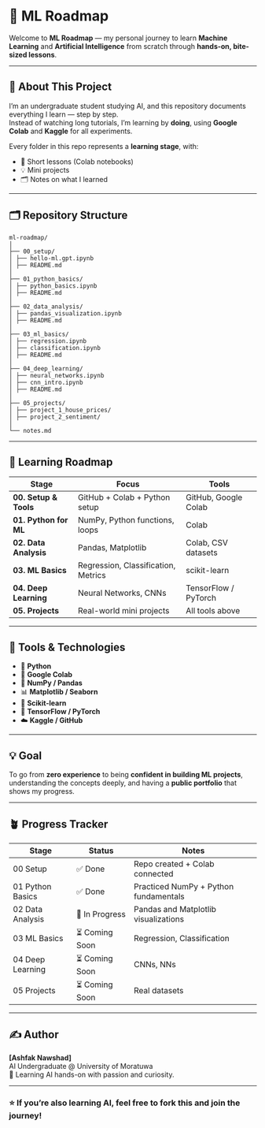 # 🧠 ML Roadmap

Welcome to **ML Roadmap** — my personal journey to learn **Machine Learning** and **Artificial Intelligence** from scratch through **hands-on, bite-sized lessons**.

---

## 🚀 About This Project

I’m an undergraduate student studying AI, and this repository documents everything I learn — step by step.  
Instead of watching long tutorials, I’m learning by **doing**, using **Google Colab** and **Kaggle** for all experiments.

Every folder in this repo represents a **learning stage**, with:
- 📘 Short lessons (Colab notebooks)
- 💡 Mini projects
- 🗂️ Notes on what I learned

---

## 🗂️ Repository Structure
```
ml-roadmap/
│
├── 00_setup/
│ ├── hello-ml.gpt.ipynb
│ ├── README.md
│
├── 01_python_basics/
│ ├── python_basics.ipynb
│ ├── README.md
│
├── 02_data_analysis/
│ ├── pandas_visualization.ipynb
│ ├── README.md
│
├── 03_ml_basics/
│ ├── regression.ipynb
│ ├── classification.ipynb
│ ├── README.md
│
├── 04_deep_learning/
│ ├── neural_networks.ipynb
│ ├── cnn_intro.ipynb
│ ├── README.md
│
├── 05_projects/
│ ├── project_1_house_prices/
│ ├── project_2_sentiment/
│
└── notes.md

```


---

## 🧩 Learning Roadmap

| Stage | Focus | Tools |
|-------|--------|-------|
| **00. Setup & Tools** | GitHub + Colab + Python setup | GitHub, Google Colab |
| **01. Python for ML** | NumPy, Python functions, loops | Colab |
| **02. Data Analysis** | Pandas, Matplotlib | Colab, CSV datasets |
| **03. ML Basics** | Regression, Classification, Metrics | scikit-learn |
| **04. Deep Learning** | Neural Networks, CNNs | TensorFlow / PyTorch |
| **05. Projects** | Real-world mini projects | All tools above |

---

## 🧰 Tools & Technologies

- 🐍 **Python**
- 📓 **Google Colab**
- 🧮 **NumPy / Pandas**
- 📊 **Matplotlib / Seaborn**
- 🤖 **Scikit-learn**
- 🧠 **TensorFlow / PyTorch**
- ☁️ **Kaggle / GitHub**

---

## 💡 Goal

To go from **zero experience** to being **confident in building ML projects**, understanding the concepts deeply, and having a **public portfolio** that shows my progress.

---

## 🪴 Progress Tracker

| Stage | Status | Notes |
|--------|---------|--------|
| 00 Setup | ✅ Done | Repo created + Colab connected |
| 01 Python Basics | ✅ Done | Practiced NumPy + Python fundamentals |
| 02 Data Analysis | 🚧 In Progress | Pandas and Matplotlib visualizations |
| 03 ML Basics | ⏳ Coming Soon | Regression, Classification |
| 04 Deep Learning | ⏳ Coming Soon | CNNs, NNs |
| 05 Projects | ⏳ Coming Soon | Real datasets |

---

## ✍️ Author
**[Ashfak Nawshad]**  
AI Undergraduate @ University of Moratuwa  
📘 Learning AI hands-on with passion and curiosity.

---

### ⭐ If you’re also learning AI, feel free to fork this and join the journey!




